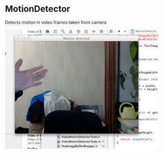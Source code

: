 MotionDetector
==============

Detects motion in video frames taken from camera

![Screenshot](https://github.com/pgalex/MotionDetector/raw/master/screenshot.tiff)
